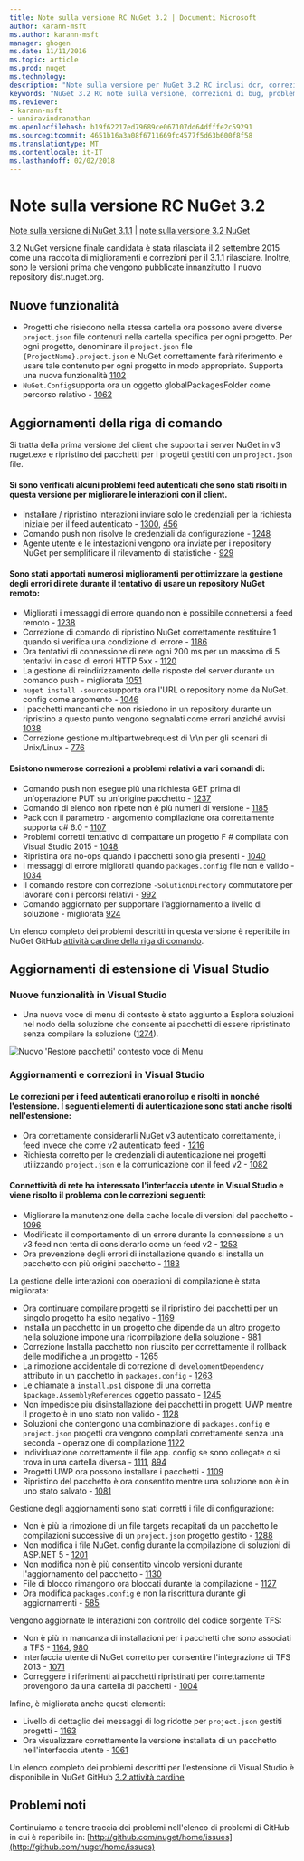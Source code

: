 ```yaml
---
title: Note sulla versione RC NuGet 3.2 | Documenti Microsoft
author: karann-msft
ms.author: karann-msft
manager: ghogen
ms.date: 11/11/2016
ms.topic: article
ms.prod: nuget
ms.technology: 
description: "Note sulla versione per NuGet 3.2 RC inclusi dcr, correzioni di bug, le funzionalità aggiunte e problemi noti."
keywords: "NuGet 3.2 RC note sulla versione, correzioni di bug, problemi noti, aggiunta di funzionalità, eseguire"
ms.reviewer:
- karann-msft
- unniravindranathan
ms.openlocfilehash: b19f62217ed79689ce067107dd64dfffe2c59291
ms.sourcegitcommit: 4651b16a3a08f6711669fc4577f5d63b600f8f58
ms.translationtype: MT
ms.contentlocale: it-IT
ms.lasthandoff: 02/02/2018
---
```

# <a name="nuget-32-rc-release-notes"></a>Note sulla versione RC NuGet 3.2

[Note sulla versione di NuGet 3.1.1](../release-notes/nuget-3.1.1.md) | [note sulla versione 3.2 NuGet](../release-notes/nuget-3.2.md)

3.2 NuGet versione finale candidata è stata rilasciata il 2 settembre 2015 come una raccolta di miglioramenti e correzioni per il 3.1.1 rilasciare.  Inoltre, sono le versioni prima che vengono pubblicate innanzitutto il nuovo repository dist.nuget.org.

## <a name="new-features"></a>Nuove funzionalità

* Progetti che risiedono nella stessa cartella ora possono avere diverse `project.json` file contenuti nella cartella specifica per ogni progetto.  Per ogni progetto, denominare il `project.json` file `{ProjectName}.project.json` e NuGet correttamente farà riferimento e usare tale contenuto per ogni progetto in modo appropriato.  Supporta una nuova funzionalità [1102](https://github.com/NuGet/Home/issues/1102)
* `NuGet.Config`supporta ora un oggetto globalPackagesFolder come percorso relativo - [1062](https://github.com/NuGet/Home/issues/1062)

## <a name="command-line-updates"></a>Aggiornamenti della riga di comando

Si tratta della prima versione del client che supporta i server NuGet in v3 nuget.exe e ripristino dei pacchetti per i progetti gestiti con un `project.json` file.

#### <a name="there-were-a-number-of-authenticated-feed-issues-that-were-addressed-in-this-release-to-improve-interactions-with-the-client"></a>Si sono verificati alcuni problemi feed autenticati che sono stati risolti in questa versione per migliorare le interazioni con il client.

* Installare / ripristino interazioni inviare solo le credenziali per la richiesta iniziale per il feed autenticato - [1300](https://github.com/NuGet/Home/issues/1300), [456](https://github.com/NuGet/Home/issues/456)
* Comando push non risolve le credenziali da configurazione - [1248](https://github.com/NuGet/Home/issues/1248)
* Agente utente e le intestazioni vengono ora inviate per i repository NuGet per semplificare il rilevamento di statistiche - [929](https://github.com/NuGet/Home/issues/929)

#### <a name="we-made-a-number-of-improvements-to-better-handle-network-failures-while-attempting-to-work-with-a-remote-nuget-repository"></a>Sono stati apportati numerosi miglioramenti per ottimizzare la gestione degli errori di rete durante il tentativo di usare un repository NuGet remoto:

* Migliorati i messaggi di errore quando non è possibile connettersi a feed remoto - [1238](https://github.com/NuGet/Home/issues/1238)
* Correzione di comando di ripristino NuGet correttamente restituire 1 quando si verifica una condizione di errore - [1186](https://github.com/NuGet/Home/issues/1186)
* Ora tentativi di connessione di rete ogni 200 ms per un massimo di 5 tentativi in caso di errori HTTP 5xx - [1120](https://github.com/NuGet/Home/issues/1120)
* La gestione di reindirizzamento delle risposte del server durante un comando push - migliorata [1051](https://github.com/NuGet/Home/issues/1051)
* `nuget install -source`supporta ora l'URL o repository nome da NuGet. config come argomento - [1046](https://github.com/NuGet/Home/issues/1046)
* I pacchetti mancanti che non risiedono in un repository durante un ripristino a questo punto vengono segnalati come errori anziché avvisi [1038](https://github.com/NuGet/Home/issues/1038)
* Correzione gestione multipartwebrequest di \r\n per gli scenari di Unix/Linux - [776](https://github.com/NuGet/Home/issues/776)

#### <a name="there-are-a-number-of-fixes-to-issues-with-various-commands"></a>Esistono numerose correzioni a problemi relativi a vari comandi di:

* Comando push non esegue più una richiesta GET prima di un'operazione PUT su un'origine pacchetto - [1237](https://github.com/NuGet/Home/issues/1237)
* Comando di elenco non ripete non è più numeri di versione - [1185](https://github.com/NuGet/Home/issues/1185)
* Pack con il parametro - argomento compilazione ora correttamente supporta c# 6.0 - [1107](https://github.com/NuGet/Home/issues/1107)
* Problemi corretti tentativo di compattare un progetto F # compilata con Visual Studio 2015 - [1048](https://github.com/NuGet/Home/issues/1048)
* Ripristina ora no-ops quando i pacchetti sono già presenti - [1040](https://github.com/NuGet/Home/issues/1040)
* I messaggi di errore migliorati quando `packages.config` file non è valido - [1034](https://github.com/NuGet/Home/issues/1034)
* Il comando restore con correzione `-SolutionDirectory` commutatore per lavorare con i percorsi relativi - [992](https://github.com/NuGet/Home/issues/992)
* Comando aggiornato per supportare l'aggiornamento a livello di soluzione - migliorata [924](https://github.com/NuGet/Home/issues/924)

Un elenco completo dei problemi descritti in questa versione è reperibile in NuGet GitHub [attività cardine della riga di comando](https://github.com/nuget/home/issues?utf8=%E2%9C%93&q=is%3Aissue+milestone%3A3.2.0-commandline+is%3Aclosed+-label%3AClosedAs%3ADuplicate).

## <a name="visual-studio-extension-updates"></a>Aggiornamenti di estensione di Visual Studio

### <a name="new-features-in-visual-studio"></a>Nuove funzionalità in Visual Studio

* Una nuova voce di menu di contesto è stato aggiunto a Esplora soluzioni nel nodo della soluzione che consente ai pacchetti di essere ripristinato senza compilare la soluzione ([1274](https://github.com/NuGet/Home/issues/1274)).

![Nuovo 'Restore pacchetti' contesto voce di Menu](./media/NuGet-3.2/newContextMenu.png)

### <a name="updates-and-fixes-in-visual-studio"></a>Aggiornamenti e correzioni in Visual Studio

#### <a name="the-fixes-for-authenticated-feeds-were-rolled-up-and-addressed-in-the-extension-as-well--the-following-authentication-items-were-also-addressed-in-the-extension"></a>Le correzioni per i feed autenticati erano rollup e risolti in nonché l'estensione.  I seguenti elementi di autenticazione sono stati anche risolti nell'estensione:

* Ora correttamente considerarli NuGet v3 autenticato correttamente, i feed invece che come v2 autenticato feed - [1216](https://github.com/NuGet/Home/issues/1216)
* Richiesta corretto per le credenziali di autenticazione nei progetti utilizzando `project.json` e la comunicazione con il feed v2 - [1082](https://github.com/NuGet/Home/issues/1082)

#### <a name="network-connectivity-had-affected-the-user-interface-in-visual-studio-and-we-addressed-this-with-the-following-fixes"></a>Connettività di rete ha interessato l'interfaccia utente in Visual Studio e viene risolto il problema con le correzioni seguenti:

* Migliorare la manutenzione della cache locale di versioni del pacchetto - [1096](https://github.com/NuGet/Home/issues/1096)
* Modificato il comportamento di un errore durante la connessione a un v3 feed non tenta di considerarlo come un feed v2 - [1253](https://github.com/NuGet/Home/issues/1253)
* Ora prevenzione degli errori di installazione quando si installa un pacchetto con più origini pacchetto - [1183](https://github.com/NuGet/Home/issues/1183)

La gestione delle interazioni con operazioni di compilazione è stata migliorata:

* Ora continuare compilare progetti se il ripristino dei pacchetti per un singolo progetto ha esito negativo - [1169](https://github.com/NuGet/Home/issues/1169)
* Installa un pacchetto in un progetto che dipende da un altro progetto nella soluzione impone una ricompilazione della soluzione - [981](https://github.com/NuGet/Home/issues/981)
* Correzione Installa pacchetto non riuscito per correttamente il rollback delle modifiche a un progetto - [1265](https://github.com/NuGet/Home/issues/1265)
* La rimozione accidentale di correzione di `developmentDependency` attributo in un pacchetto in `packages.config`  -  [1263](https://github.com/NuGet/Home/issues/1263)
* Le chiamate a `install.ps1` dispone di una corretta `$package.AssemblyReferences` oggetto passato - [1245](https://github.com/NuGet/Home/issues/1245)
* Non impedisce più disinstallazione dei pacchetti in progetti UWP mentre il progetto è in uno stato non valido - [1128](https://github.com/NuGet/Home/issues/1128)
* Soluzioni che contengono una combinazione di `packages.config` e `project.json` progetti ora vengono compilati correttamente senza una seconda - operazione di compilazione [1122](https://github.com/NuGet/Home/issues/1122)
* Individuazione correttamente il file app. config se sono collegate o si trova in una cartella diversa - [1111](https://github.com/NuGet/Home/issues/1111), [894](https://github.com/NuGet/Home/issues/894)
* Progetti UWP ora possono installare i pacchetti - [1109](https://github.com/NuGet/Home/issues/1109)
* Ripristino del pacchetto è ora consentito mentre una soluzione non è in uno stato salvato - [1081](https://github.com/NuGet/Home/issues/1081)


Gestione degli aggiornamenti sono stati corretti i file di configurazione:

* Non è più la rimozione di un file targets recapitati da un pacchetto le compilazioni successive di un `project.json` progetto gestito - [1288](https://github.com/NuGet/Home/issues/1288)
* Non modifica i file NuGet. config durante la compilazione di soluzioni di ASP.NET 5 - [1201](https://github.com/NuGet/Home/issues/1201)
* Non modifica non è più consentito vincolo versioni durante l'aggiornamento del pacchetto - [1130](https://github.com/NuGet/Home/issues/1130)
* File di blocco rimangono ora bloccati durante la compilazione - [1127](https://github.com/NuGet/Home/issues/1127)
* Ora modifica `packages.config` e non la riscrittura durante gli aggiornamenti - [585](https://github.com/NuGet/Home/issues/585)


Vengono aggiornate le interazioni con controllo del codice sorgente TFS:

* Non è più in mancanza di installazioni per i pacchetti che sono associati a TFS - [1164](https://github.com/NuGet/Home/issues/1164), [980](https://github.com/NuGet/Home/issues/980)
* Interfaccia utente di NuGet corretto per consentire l'integrazione di TFS 2013 - [1071](https://github.com/NuGet/Home/issues/1071)
* Correggere i riferimenti ai pacchetti ripristinati per correttamente provengono da una cartella di pacchetti - [1004](https://github.com/NuGet/Home/issues/1004)

Infine, è migliorata anche questi elementi:

* Livello di dettaglio dei messaggi di log ridotte per `project.json` gestiti progetti - [1163](https://github.com/NuGet/Home/issues/1163)
* Ora visualizzare correttamente la versione installata di un pacchetto nell'interfaccia utente - [1061](https://github.com/NuGet/Home/issues/1061)


Un elenco completo dei problemi descritti per l'estensione di Visual Studio è disponibile in NuGet GitHub [3.2 attività cardine](https://github.com/nuget/home/issues?q=is%3Aissue+is%3Aclosed+-label%3AClosedAs%3ADuplicate+milestone%3A3.2)

## <a name="known-issues"></a>Problemi noti

Continuiamo a tenere traccia dei problemi nell'elenco di problemi di GitHub in cui è reperibile in: [http://github.com/nuget/home/issues](http://github.com/nuget/home/issues)